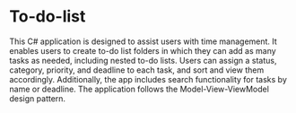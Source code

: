 # To-do-list

This C# application is designed to assist users with time management. It enables users to create to-do list folders in which they can add as many tasks as needed, including nested to-do lists. Users can assign a status, category, priority, and deadline to each task, and sort and view them accordingly. Additionally, the app includes search functionality for tasks by name or deadline. The application follows the Model-View-ViewModel design pattern.
